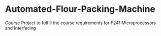 # Automated-Flour-Packing-Machine
Course Project to fulfill the course requirements for F241:Microprocessors and Interfacing
